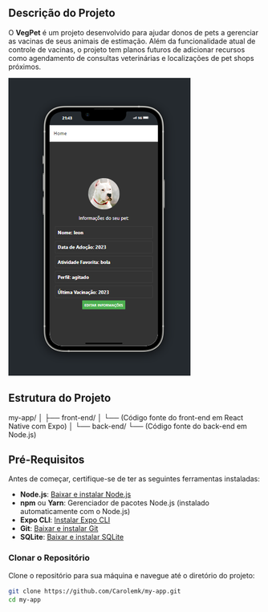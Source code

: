 ## Descrição do Projeto

O **VegPet** é um projeto desenvolvido para ajudar donos de pets a gerenciar as vacinas de seus animais de estimação. Além da funcionalidade atual de controle de vacinas, o projeto tem planos futuros de adicionar recursos como agendamento de consultas veterinárias e localizações de pet shops próximos.

![VegPet](assets/app.png)

## Estrutura do Projeto

my-app/ │ ├── front-end/ │ └── (Código fonte do front-end em React Native com Expo) │ └── back-end/ └── (Código fonte do back-end em Node.js)

## Pré-Requisitos

Antes de começar, certifique-se de ter as seguintes ferramentas instaladas:

- **Node.js**: [Baixar e instalar Node.js](https://nodejs.org/)
- **npm** ou **Yarn**: Gerenciador de pacotes Node.js (instalado automaticamente com o Node.js)
- **Expo CLI**: [Instalar Expo CLI](https://docs.expo.dev/get-started/installation/)
- **Git**: [Baixar e instalar Git](https://git-scm.com/)
- **SQLite**: [Baixar e instalar SQLite](https://www.sqlite.org/download.html)

### Clonar o Repositório

Clone o repositório para sua máquina e navegue até o diretório do projeto:

```bash
git clone https://github.com/Carolemk/my-app.git
cd my-app
```
